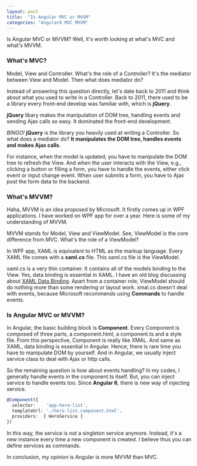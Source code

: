 ```yaml
---
layout: post
title:  "Is Angular MVC or MVVM"
categories: "Angular6 MVC MVVM"
---
```


Is Angular MVC or MVVM? Well, it's worth looking at what's MVC and what's MVVM.

### What's MVC?

Model, View and Controller. What's the role of a Controller? It's the mediator between View and Model. Then what does mediator do?

Instead of answering this question directly, let's date back to 2011 and think about what you used to write in a Controller. Back to 2011, there used to be a library every front-end develop was familiar with, which is **jQuery**.

**jQuery** libary makes the manipulation of DOM tree, handling events and sending Ajax calls so easy. It dominated the front-end development.

*BINGO!* **jQuery** is the library you heavily used at writing a Controller. So what does a mediator do? **It manipulates the DOM tree, handles events and makes Ajax calls**.

For instance, when the model is updated, you have to manipulate the DOM tree to refresh the View. And when the user interacts with the View, e.g., clicking a button or filling a form, you have to handle the events, either click event or input change event. When user submits a form, you have to Ajax post the form data to the backend.

### What's MVVM?

Haha, MVVM is an idea proposed by Microsoft. It firstly comes up in WPF applications. I have worked on WPF app for over a year. Here is some of my understanding of MVVM. 

MVVM stands for Model, View and ViewModel. See, ViewModel is the core difference from MVC. What's the role of a ViewModel?

In WPF app, XAML is equivalent to HTML as the markup language. Every XAML file comes with a **xaml.cs** file. This xaml.cs file is the ViewModel.

xaml.cs is a very thin container. It contains all of the models binding to the View. Yes, data binding is essential in XAML. I have an old blog discussing about [XAML Data Binding](http://yuezhizizhang.github.io/wpf/xaml/c%23/2017/02/20/wpf-data-binding.html). Apart from a container role, ViewModel should do nothing more than some rendering or layout work. xmal.cs doesn't deal with events, because Microsoft recommends using **Commands** to handle events.

### Is Angular MVC or MVVM?

In Angular, the basic building block is **Component**. Every Component is composed of three parts, a component.html, a component.ts and a style file. From this perspective, Component is really like XMAL. And same as XAML, data binding is essential in Angular. Hence, there is rare time you have to manipulate DOM by yourself. And in Angular, we usually inject service class to deal with Ajax or http calls.

So the remaining question is how about events handling? In my codes, I generally handle events in the component.ts itself. But, you can inject service to handle events too. Since **Angular 6**, there is new way of injecting service.

```typescript
@Component({
  selector:    'app-hero-list',
  templateUrl: './hero-list.component.html',
  providers:  [ HeroService ]
})
```

In this way, the service is not a singleton service anymore. Instead, it's a new instance every time a new component is created. I believe thus you can define services as commands.

In conclusion, my opinion is Angular is more MVVM than MVC.
